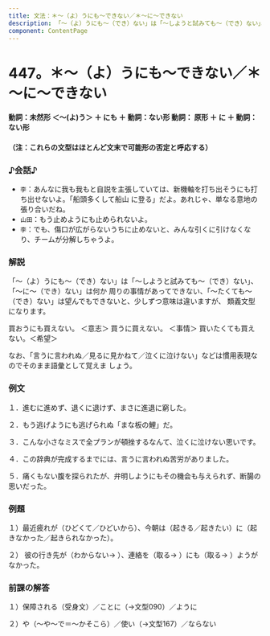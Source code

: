 ```yaml
---
title: 文法：＊～（よ）うにも～できない／＊～に～できない
description: 「～（よ）うにも～（でき）ない」は「～しようと試みても～（でき）ない」、「～に～（でき）ない」は何か 周りの事情があってできない、「～たくても～（でき）ない」は望んでもできないと、少しずつ意味は違いますが、 類義文型になります。
component: ContentPage
---
```



# 447。＊～（よ）うにも～できない／＊～に～できない
#### 動詞：未然形 ＜～(よ)う＞ ＋ にも ＋ 動詞：ない形 動詞： 原形 ＋ に ＋ 動詞：ない形
#### （注：これらの文型はほとんど文末で可能形の否定と呼応する）
### ♪会話♪
- `李`：あんなに我も我もと自説を主張していては、新機軸を打ち出そうにも打ち出せないよ。「船頭多くして船山 に登る」だよ。あれじゃ、単なる意地の張り合いだね。
- `山田`：もう止めようにも止められないよ。
- `李`：でも、傷口が広がらないうちに止めないと、みんな引くに引けなくなり、チームが分解しちゃうよ。
### 解説
「～（よ）うにも～（でき）ない」は「～しようと試みても～（でき）ない」、「～に～（でき）ない」は何か 周りの事情があってできない、「～たくても～（でき）ない」は望んでもできないと、少しずつ意味は違いますが、 類義文型になります。

買おうにも買えない。 ＜意志＞ 買うに買えない。 ＜事情＞ 買いたくても買えない。＜希望＞

なお、「言うに言われぬ／見るに見かねて／泣くに泣けない」などは慣用表現なのでそのまま語彙として覚えま しょう。
### 例文
１．進むに進めず、退くに退けず、まさに進退に窮した。

２．もう逃げようにも逃げられぬ「まな板の鯉」だ。

３．こんな小さなミスで全プランが頓挫するなんて、泣くに泣けない思いです。

４．この辞典が完成するまでには、言うに言われぬ苦労がありました。

５．痛くもない腹を探られたが、弁明しようにもその機会も与えられず、断腸の思いだった。
### 例題
１）最近疲れが（ひどくて／ひどいから）、今朝は（起きる／起きたい）に（起きなかった／起きられなかった）。

２） 彼の行き先が（わからない→ ）、連絡を（取る→ ）にも（取る→ ）ようがなかった。
### 前課の解答
１）保障される（受身文）／ことに（→文型090）／ように

２）や（～や～で＝～かそこら）／使い（→文型167）／ならない
